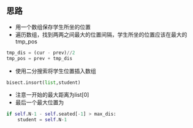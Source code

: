 ## 思路

- 用一个数组保存学生所坐的位置
- 遍历数组，找到两两之间最大的位置间隔，学生所坐的位置应该在最大的tmp_pos
```Python
tmp_dis = (cur - prev)//2
tmp_pos = prev + tmp_dis
```
- 使用二分搜索将学生位置插入数组
```Python
bisect.insort(list,student)
```

- 注意一开始的最大距离为list[0]
- 最后一个最大位置为
```Python
if self.N-1 - self.seated[-1] > max_dis:
    student = self.N-1
```